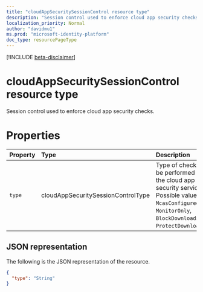 ```yaml
---
title: "cloudAppSecuritySessionControl resource type"
description: "Session control used to enforce cloud app security checks."
localization_priority: Normal
author: "davidmu1"
ms.prod: "microsoft-identity-platform"
doc_type: resourcePageType
---
```


[!INCLUDE [beta-disclaimer](../../includes/beta-disclaimer.md)]

# cloudAppSecuritySessionControl resource type

Session control used to enforce cloud app security checks.

# Properties

| Property | Type | Description |
|:-------- |:---- |:----------- |
| `type` | cloudAppSecuritySessionControlType | Type of check to be performed by the cloud app security service. Possible values: `McasConfigured`, `MonitorOnly`, `BlockDownloads`, `ProtectDownloads`. |

## JSON representation

The following is the JSON representation of the resource.

<!-- {
  "blockType": "resource",
  "keyProperty": "type",
  "@odata.type": "microsoft.graph.cloudappsecuritysessioncontrol"
}-->

```json
{
  "type": "String"
}
```

<!-- uuid: 8fcb5dbc-d5aa-4681-8e31-b001d5168d79
2015-10-25 14:57:30 UTC -->
<!--
{
  "type": "#page.annotation",
  "description": "cloudappsecuritysessioncontrol resource",
  "keywords": "",
  "section": "documentation",
  "tocPath": "",
  "suppressions": []
}
-->